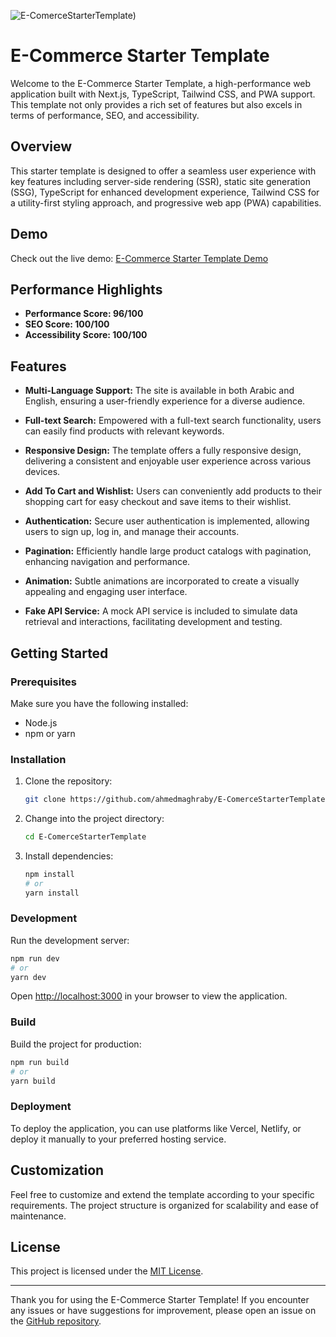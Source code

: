 

![E-ComerceStarterTemplate)](https://ibb.co/ZWcBFKW)


# E-Commerce Starter Template

Welcome to the E-Commerce Starter Template, a high-performance web application built with Next.js, TypeScript, Tailwind CSS, and PWA support. This template not only provides a rich set of features but also excels in terms of performance, SEO, and accessibility.

## Overview

This starter template is designed to offer a seamless user experience with key features including server-side rendering (SSR), static site generation (SSG), TypeScript for enhanced development experience, Tailwind CSS for a utility-first styling approach, and progressive web app (PWA) capabilities.

## Demo

Check out the live demo: [E-Commerce Starter Template Demo](https://we-book-task.vercel.app)

## Performance Highlights

- **Performance Score: 96/100**
- **SEO Score: 100/100**
- **Accessibility Score: 100/100**

## Features

- **Multi-Language Support:** The site is available in both Arabic and English, ensuring a user-friendly experience for a diverse audience.

- **Full-text Search:** Empowered with a full-text search functionality, users can easily find products with relevant keywords.

- **Responsive Design:** The template offers a fully responsive design, delivering a consistent and enjoyable user experience across various devices.

- **Add To Cart and Wishlist:** Users can conveniently add products to their shopping cart for easy checkout and save items to their wishlist.

- **Authentication:** Secure user authentication is implemented, allowing users to sign up, log in, and manage their accounts.

- **Pagination:** Efficiently handle large product catalogs with pagination, enhancing navigation and performance.

- **Animation:** Subtle animations are incorporated to create a visually appealing and engaging user interface.

- **Fake API Service:** A mock API service is included to simulate data retrieval and interactions, facilitating development and testing.

## Getting Started

### Prerequisites

Make sure you have the following installed:

- Node.js
- npm or yarn

### Installation

1. Clone the repository:

   ```bash
   git clone https://github.com/ahmedmaghraby/E-ComerceStarterTemplate.git
   ```

2. Change into the project directory:

   ```bash
   cd E-ComerceStarterTemplate
   ```

3. Install dependencies:

   ```bash
   npm install
   # or
   yarn install
   ```

### Development

Run the development server:

```bash
npm run dev
# or
yarn dev
```

Open [http://localhost:3000](http://localhost:3000) in your browser to view the application.

### Build

Build the project for production:

```bash
npm run build
# or
yarn build
```

### Deployment

To deploy the application, you can use platforms like Vercel, Netlify, or deploy it manually to your preferred hosting service.

## Customization

Feel free to customize and extend the template according to your specific requirements. The project structure is organized for scalability and ease of maintenance.

## License

This project is licensed under the [MIT License](LICENSE).

---

Thank you for using the E-Commerce Starter Template! If you encounter any issues or have suggestions for improvement, please open an issue on the [GitHub repository](https://github.com/ahmedmaghraby/E-ComerceStarterTemplate).
